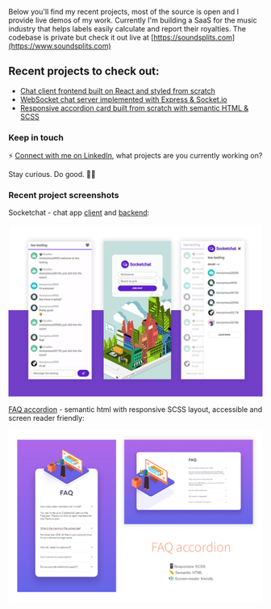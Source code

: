 Below you'll find my recent projects, most of the source is open and I provide live demos of my work. Currently I'm building a SaaS for the music industry that helps labels easily calculate and report their royalties. The codebase is private but check it out live at [https://soundsplits.com](https://www.soundsplits.com)

## Recent projects to check out: 
- [Chat client frontend built on React and styled from scratch](https://github.com/xyeres/socketchat-client)
- [WebSocket chat server implemented with Express & Socket.io](https://github.com/xyeres/socketchat-server)
- [Responsive accordion card built from scratch with semantic HTML & SCSS](https://github.com/xyeres/faq-accordion-card-main)

### Keep in touch
⚡ [Connect with me on LinkedIn](https://www.linkedin.com/in/mxcarr/), what projects are you currently working on?

Stay curious. Do good. 🔭✨

### Recent project screenshots
Socketchat - chat app [client](https://github.com/xyeres/socketchat-client) and [backend](https://github.com/xyeres/socketchat-server):

![](./screen-feature-md.png)

[FAQ accordion](https://github.com/xyeres/faq-accordion-card-main) - semantic html with responsive SCSS layout, accessible and screen reader friendly:

![](./screen-faq-card.png)


<!--
I tend to write things here and there on my blog at [xyeres.com](http://xyeres.com)
**xyeres/xyeres** is a ✨ _special_ ✨ repository because its `README.md` (this file) appears on your GitHub profile.

Here are some ideas to get you started:

- 🔭 I’m currently working on ...
- 🌱 I’m currently learning ...
- 👯 I’m looking to collaborate on ...
- 🤔 I’m looking for help with ...
- 💬 Ask me about ...
- 📫 How to reach me: ...
- 😄 Pronouns: ...
- ⚡ Fun fact: ...
-->
